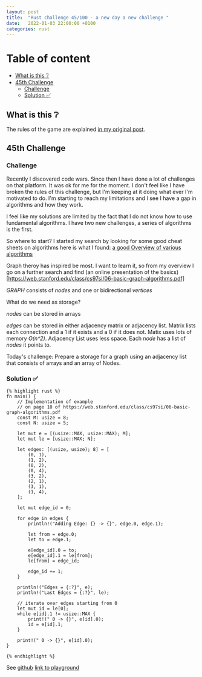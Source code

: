 ```yaml
---
layout: post
title:  "Rust challenge 45/100 - a new day a new challenge "
date:   2022-01-03 22:00:00 +0100
categories: rust
---
```



#  Table of content
<!-- MarkdownTOC autolink="true" -->

- [What is this :grey_question:](#what-is-this-grey_question)
- [45th Challenge](#45th-challenge)
	- [Challenge](#challenge)
	- [Solution :white_check_mark:](#solution-white_check_mark)

<!-- /MarkdownTOC -->

## What is this :grey_question: 

The rules of the game are explained [in my original post](https://maebli.github.io/rust/2021/10/18/100rust.html). 

## 45th Challenge
### Challenge

Recently I discovered code wars. Since then I have done a lot of challenges on that platform. It was ok for me for the moment. 
I don't feel like I have broken the rules of this challenge, but I'm keeping at it doing what ever I'm motivated to do. I'm starting
to reach my limitations and I see I have a gap in algorithms and how they work.  

I feel like my solutions are limited by the fact that I do not know how to use fundamental algorithms. I have two new challenges, a series
of algorithms is the first.

So where to start? I started my search by looking for some good cheat sheets on algorithms here is what I found: [a good Overview of various algorithms](https://algs4.cs.princeton.edu/cheatsheet/)

Graph theroy has inspired be most. I want to learn it, so from my overview I go on a further search and find (an online presentation of the basics)[https://web.stanford.edu/class/cs97si/06-basic-graph-algorithms.pdf]


*GRAPH* consists of *nodes* and one or bidirectional *vertices*

What do we need as storage?

*nodes* can be stored in arrays

*edges* can be stored in either adjacency matrix or adjacency list. Matrix lists each connection and a 1 if it exists and a 0 if it does not. Matix uses lots of memory *O(n^2)*. Adjacency List uses less space. Each *node* has a list of *nodes* it points to.

Today's challenge: Prepare a storage for a graph using an adjacency list that consists of arrays and an array of Nodes. 

### Solution :white_check_mark:

	{% highlight rust %}
	fn main() {
	    // Implementation of example
	    // on page 10 of https://web.stanford.edu/class/cs97si/06-basic-graph-algorithms.pdf
	    const M: usize = 8;
	    const N: usize = 5;

	    let mut e = [(usize::MAX, usize::MAX); M];
	    let mut le = [usize::MAX; N];

	    let edges: [(usize, usize); 8] = [
	        (0, 1),
	        (1, 2),
	        (0, 2),
	        (0, 4),
	        (3, 2),
	        (2, 1),
	        (3, 1),
	        (1, 4),
	    ];

	    let mut edge_id = 0;

	    for edge in edges {
	        println!("Adding Edge: {} -> {}", edge.0, edge.1);

	        let from = edge.0;
	        let to = edge.1;

	        e[edge_id].0 = to;
	        e[edge_id].1 = le[from];
	        le[from] = edge_id;

	        edge_id += 1;
	    }

	    println!("Edges = {:?}", e);
	    println!("Last Edges = {:?}", le);

	    // iterate over edges starting from 0
	    let mut id = le[0];
	    while e[id].1 != usize::MAX {
	        print!(" 0 -> {}", e[id].0);
	        id = e[id].1;
	    }

    	print!(" 0 -> {}", e[id].0);
	}

	{% endhighlight %}

See [github](https://github.com/maebli/100rustsnippets/tree/master/graph-storage) [link to playground](https://play.rust-lang.org/?version=stable&mode=debug&edition=2021&gist=804a03902fed26a06e59267654c7a316) 

